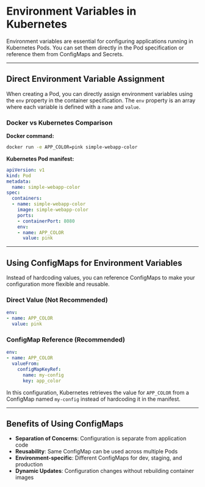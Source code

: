 # Environment Variables in Kubernetes

Environment variables are essential for configuring applications running in Kubernetes Pods. You can set them directly in the Pod specification or reference them from ConfigMaps and Secrets.

---

## Direct Environment Variable Assignment

When creating a Pod, you can directly assign environment variables using the `env` property in the container specification. The `env` property is an array where each variable is defined with a `name` and `value`.

### Docker vs Kubernetes Comparison

**Docker command:**
```sh
docker run -e APP_COLOR=pink simple-webapp-color
```

**Kubernetes Pod manifest:**
```yaml
apiVersion: v1
kind: Pod
metadata:
  name: simple-webapp-color
spec:
  containers:
  - name: simple-webapp-color
    image: simple-webapp-color
    ports:
    - containerPort: 8080
    env:
    - name: APP_COLOR
      value: pink
```

---

## Using ConfigMaps for Environment Variables

Instead of hardcoding values, you can reference ConfigMaps to make your configuration more flexible and reusable.

### Direct Value (Not Recommended)
```yaml
env:
- name: APP_COLOR
  value: pink
```

### ConfigMap Reference (Recommended)
```yaml
env:
- name: APP_COLOR
  valueFrom:
    configMapKeyRef:
      name: my-config
      key: app_color
```

In this configuration, Kubernetes retrieves the value for `APP_COLOR` from a ConfigMap named `my-config` instead of hardcoding it in the manifest.

---

## Benefits of Using ConfigMaps

- **Separation of Concerns**: Configuration is separate from application code
- **Reusability**: Same ConfigMap can be used across multiple Pods
- **Environment-specific**: Different ConfigMaps for dev, staging, and production
- **Dynamic Updates**: Configuration changes without rebuilding container images